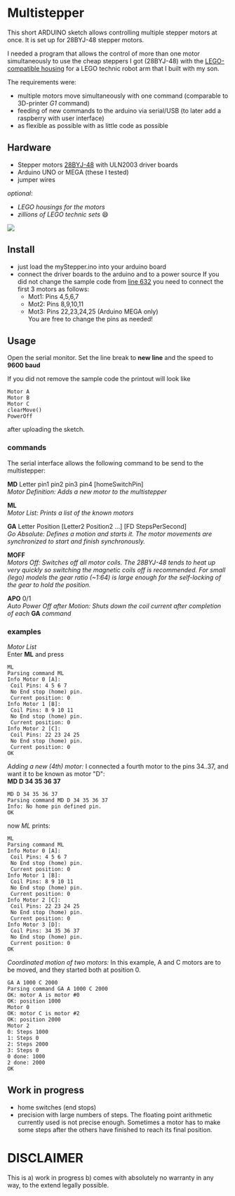 # Multistepper
This short ARDUINO sketch allows controlling multiple stepper motors at once. It is set up for 28BYJ-48 stepper motors.

I needed a program that allows the control of more than one motor simultaneously to use the cheap steppers I got (28BYJ-48) with the 
[LEGO-compatible housing](http://www.thingiverse.com/thing:1674077) for a LEGO technic robot arm that I built with my son.

The requirements were:
- multiple motors move simultaneously with one command (comparable to 3D-printer *G1* command)
- feeding of new commands to the arduino via serial/USB (to later add a raspberry with user interface)
- as flexible as possible with as little code as possible

## Hardware
- Stepper motors [28BYJ-48](http://www.instructables.com/id/BYJ48-Stepper-Motor/) with ULN2003 driver boards
- Arduino UNO or MEGA (these I tested)
- jumper wires  

*optional*:
- *LEGO housings for the motors*
- *zillions of LEGO technic sets* :smile:

![](http://thingiverse-production-new.s3.amazonaws.com/renders/6f/bd/12/a7/9d/919c3f3f0250b8619e0a46c3170cb232_preview_featured.JPG)

## Install
- just load the myStepper.ino into your arduino board
- connect the driver boards to the arduino and to a power source
  If you did not change the sample code from [line 632](https://github.com/snowdd1/multistepper/blob/master/myStepper.ino#L632) you need to
  connect the first 3 motors as follows:
  - Mot1: Pins 4,5,6,7  
  - Mot2: Pins 8,9,10,11  
  - Mot3: Pins 22,23,24,25 (Arduino MEGA only)  
  You are free to change the pins as needed!

## Usage
Open the serial monitor. Set the line break to **new line** and the speed to **9600 baud**

If you did not remove the sample code the printout will look like
````
Motor A
Motor B
Motor C
clearMove()
PowerOff
````
after uploading the sketch.

### commands
The serial interface allows the following command to be send to the multistepper:

**MD** Letter pin1 pin2 pin3 pin4 [homeSwitchPin]  
*Motor Definition: Adds a new motor to the multistepper*  

**ML**  
*Motor List: Prints a list of the known motors*  

**GA** Letter Position [Letter2 Position2 ...] [FD StepsPerSecond]  
*Go Absolute: Defines a motion and starts it. The motor movements are synchronized to start and finish synchronously.*  

**MOFF**  
*Motors Off: Switches off all motor coils. The 28BYJ-48 tends to heat up very quickly so switching the magnetic coils off is recommended. For small (lego) models the gear ratio (~1:64) is large enough for the self-locking of the gear to hold the position.*

**APO** 0/1  
*Auto Power Off after Motion: Shuts down the coil current after completion of each* **GA** *command*

### examples

*Motor List*  
Enter **ML** and press <enter>
````
ML
Parsing command ML
Info Motor 0 [A]:
 Coil Pins: 4 5 6 7
 No End stop (home) pin.
 Current position: 0
Info Motor 1 [B]:
 Coil Pins: 8 9 10 11
 No End stop (home) pin.
 Current position: 0
Info Motor 2 [C]:
 Coil Pins: 22 23 24 25
 No End stop (home) pin.
 Current position: 0
OK
````

*Adding a new (4th) motor:*
I connected a fourth motor to the pins 34..37, and want it to be known as motor "D":  
**MD D 34 35 36 37** <enter>

````
MD D 34 35 36 37
Parsing command MD D 34 35 36 37
Info: No home pin defined pin.
OK
````
now *ML* prints:
````
ML
Parsing command ML
Info Motor 0 [A]:
 Coil Pins: 4 5 6 7
 No End stop (home) pin.
 Current position: 0
Info Motor 1 [B]:
 Coil Pins: 8 9 10 11
 No End stop (home) pin.
 Current position: 0
Info Motor 2 [C]:
 Coil Pins: 22 23 24 25
 No End stop (home) pin.
 Current position: 0
Info Motor 3 [D]:
 Coil Pins: 34 35 36 37
 No End stop (home) pin.
 Current position: 0
OK
````

*Coordinated motion of two motors:*
In this example, A and C motors are to be moved, and they started both at position 0.
````
GA A 1000 C 2000
Parsing command GA A 1000 C 2000
OK: motor A is motor #0
OK: position 1000
Motor 0
OK: motor C is motor #2
OK: position 2000
Motor 2
0: Steps 1000
1: Steps 0
2: Steps 2000
3: Steps 0
0 done: 1000
2 done: 2000
OK
````



## Work in progress
 - home switches (end stops)
 - precision with large numbers of steps. The floating point arithmetic currently used is not precise enough. Sometimes a motor has to make some steps after the others have finished to reach its final position.




# DISCLAIMER
This is a) work in progress b) comes with absolutely no warranty in any way, to the extend legally possible.
